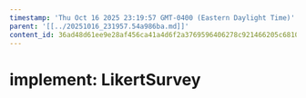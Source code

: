 ```yaml
---
timestamp: 'Thu Oct 16 2025 23:19:57 GMT-0400 (Eastern Daylight Time)'
parent: '[[../20251016_231957.54a986ba.md]]'
content_id: 36ad48d61ee9e28af456ca41a4d6f2a3769596406278c921466205c6810a6b87
---
```


# implement: LikertSurvey
